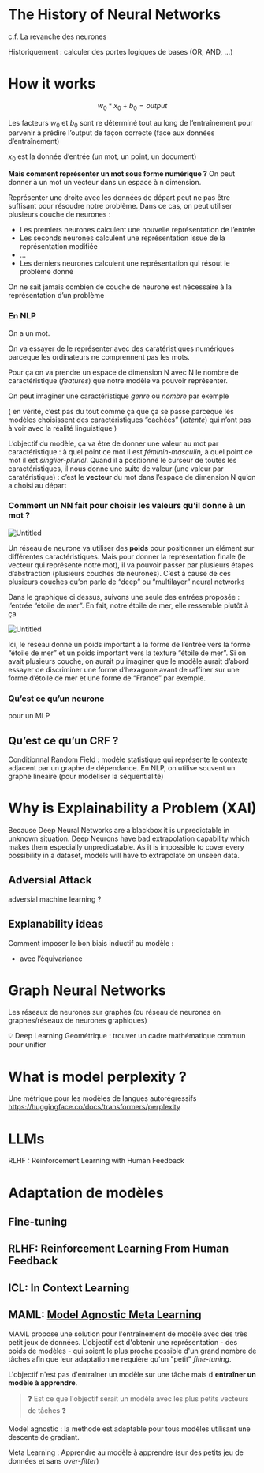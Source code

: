 ---
---
# The History of Neural Networks

c.f. La revanche des neurones

Historiquement : calculer des portes logiques de bases (OR, AND, …)

# How it works

$$
w_0*x_0 + b_0 = output
$$

Les facteurs $w_0$ et $b_0$ sont re déterminé tout au long de l’entraînement pour parvenir à prédire l’output de façon correcte (face aux données d’entraînement)

$x_0$ est la donnée d’entrée (un mot, un point, un document)

**Mais comment représenter un mot sous forme numérique ?**
On peut donner à un mot un vecteur dans un espace à n dimension.

Représenter une droite avec les données de départ peut ne pas être suffisant pour résoudre notre problème. Dans ce cas, on peut utiliser plusieurs couche de neurones : 

- Les premiers neurones calculent une nouvelle représentation de l’entrée
- Les seconds neurones calculent une représentation issue de la représentation modifiée
- …
- Les derniers neurones calculent une représentation qui résout le problème donné

On ne sait jamais combien de couche de neurone est nécessaire à la représentation d’un problème

### En NLP

On a un mot.

On va essayer de le représenter avec des caratéristiques numériques parceque les ordinateurs ne comprennent pas les mots.

Pour ça on va prendre un espace de dimension N avec N le nombre de caractéristique (*features*) que notre modèle va pouvoir représenter.

On peut imaginer une caractéristique *genre* ou *nombre* par exemple

( en vérité, c’est pas du tout comme ça que ça se passe parceque les modèles choisissent des caractéristiques “cachées” (*latente*) qui n’ont pas à voir avec la réalité linguistique )

L’objectif du modèle, ça va être de donner une valeur au mot par caractéristique : à quel point ce mot il est *féminin-masculin,* à quel point ce mot il est *singlier-pluriel*. Quand il a positionné le curseur de toutes les caractéristiques, il nous donne une suite de valeur (une valeur par caratéristique) : c’est le **vecteur** du mot dans l’espace de dimension N qu’on a choisi au départ

### Comment un NN fait pour choisir les valeurs qu’il donne à un mot ?

![Untitled](https://prod-files-secure.s3.us-west-2.amazonaws.com/51bb4b15-01f5-4b17-8e78-4c910f77218d/a35f17e7-1937-4a7c-b249-b648037613c9/Untitled.png)

Un réseau de neurone va utiliser des **poids** pour positionner un élément sur différentes caractéristiques. Mais pour donner la représentation finale (le vecteur qui représente notre mot), il va pouvoir passer par plusieurs étapes d’abstraction (plusieurs couches de neurones). C’est à cause de ces plusieurs couches qu’on parle de “deep” ou “multilayer” neural networks

Dans le graphique ci dessus, suivons une seule des entrées proposée : l’entrée “étoile de mer”. En fait, notre étoile de mer, elle ressemble plutôt à ça 

![Untitled](https://prod-files-secure.s3.us-west-2.amazonaws.com/51bb4b15-01f5-4b17-8e78-4c910f77218d/4584e4df-981f-450f-9623-d1301b0bfdcb/Untitled.png)

Ici, le réseau donne un poids important à la forme de l’entrée vers la forme “étoile de mer” et un poids important vers la texture “étoile de mer”. Si on avait plusieurs couche, on aurait pu imaginer que le modèle aurait d’abord essayer de discriminer une forme d’hexagone avant de raffiner sur une forme d’étoile de mer et une forme de “France” par exemple.

### Qu’est ce qu’un neurone

pour un MLP

## Qu’est ce qu’un CRF ?

Conditionnal Random Field : modèle statistique qui représente le contexte adjacent par un graphe de dépendance. En NLP, on utilise souvent un graphe linéaire (pour modéliser la séquentialité)

# Why is Explainability a Problem (XAI)

Because Deep Neural Networks are a blackbox it is unpredictable in unknown situation. Deep Neurons have bad extrapolation capability which makes them especially unpredicatable. As it is impossible to cover every possibility in a dataset, models will have to extrapolate on unseen data.

## Adversial Attack

adversial machine learning ?

## Explanability ideas

Comment imposer le bon biais inductif au modèle :

- avec l’équivariance

# Graph Neural Networks

Les réseaux de neurones sur graphes (ou réseau de neurones en graphes/réseaux de neurones graphiques)

<aside>
💡 Deep Learning Geométrique : trouver un cadre mathématique commun pour unifier

</aside>

# What is model perplexity ?

Une métrique pour les modèles de langues autorégressifs https://huggingface.co/docs/transformers/perplexity

# LLMs

RLHF : Reinforcement Learning with Human Feedback

# Adaptation de modèles

## Fine-tuning

## RLHF: Reinforcement Learning From Human Feedback

## ICL: In Context Learning

## MAML: [Model Agnostic Meta Learning](https://interactive-maml.github.io/maml.html)

MAML propose une solution pour l'entraînement de modèle avec des très petit jeux de données. L'objectif est d'obtenir une représentation - des poids de modèles - qui soient le plus proche possible d'un grand nombre de tâches afin que leur adaptation ne requière qu'un "petit" *fine-tuning*.

L'objectif n'est pas d'entraîner un modèle sur une tâche mais d'**entraîner un modèle à apprendre**.

> ❓ Est ce que l'objectif serait un modèle avec les plus petits vecteurs de tâches ❓



Model agnostic : la méthode est adaptable pour tous modèles utilisant une descente de gradiant.

Meta Learning : Apprendre au modèle à apprendre (sur des petits jeu de données et sans *over-fitter*)